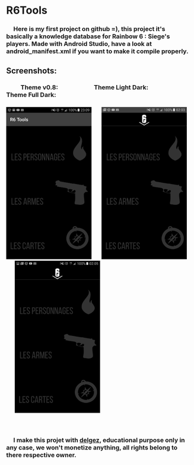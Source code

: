 <h1> R6Tools </h1>

<h3>&nbsp;&nbsp;&nbsp;&nbsp;&nbsp;Here is my first project on github =), this project it's basically a knowledge database for Rainbow 6 : Siege's players.
Made with Android Studio, have a look at android_manifest.xml if you want to make it compile properly.</h3>
<h2> Screenshots:</h2>
<h3> &nbsp;&nbsp;&nbsp;&nbsp;&nbsp;&nbsp;&nbsp;&nbsp;&nbsp;&nbsp;Theme v0.8: &nbsp;&nbsp;&nbsp;&nbsp;&nbsp;&nbsp;&nbsp;&nbsp;&nbsp;&nbsp;&nbsp;&nbsp;&nbsp;&nbsp;&nbsp;&nbsp;&nbsp;&nbsp;&nbsp;&nbsp;&nbsp;&nbsp;&nbsp; Theme Light Dark:&nbsp;&nbsp;&nbsp;&nbsp;&nbsp;&nbsp;&nbsp;&nbsp;&nbsp;&nbsp;&nbsp;&nbsp;&nbsp;&nbsp;&nbsp;&nbsp;&nbsp; Theme Full Dark: <h3>
<section><img width="230"src="https://raw.githubusercontent.com/nQuery512/R6Tools/master/main/res/drawable/screenshot_00.png">&nbsp;&nbsp;&nbsp;&nbsp;&nbsp;&nbsp; <img width="230"src="https://raw.githubusercontent.com/nQuery512/R6Tools/master/main/res/drawable/screenshot_01.png">&nbsp;&nbsp;&nbsp;&nbsp;&nbsp;&nbsp;<img width="230"src="https://raw.githubusercontent.com/nQuery512/R6Tools/master/main/res/drawable/screenshot_02.png">&nbsp;</section>

<br><h3>&nbsp;&nbsp;&nbsp;&nbsp;&nbsp;I make this projet with [delgez](https://github.com/delgez/), educational purpose only in any case, we won't monetize anything, all rights belong to there respective owner.</h3>
